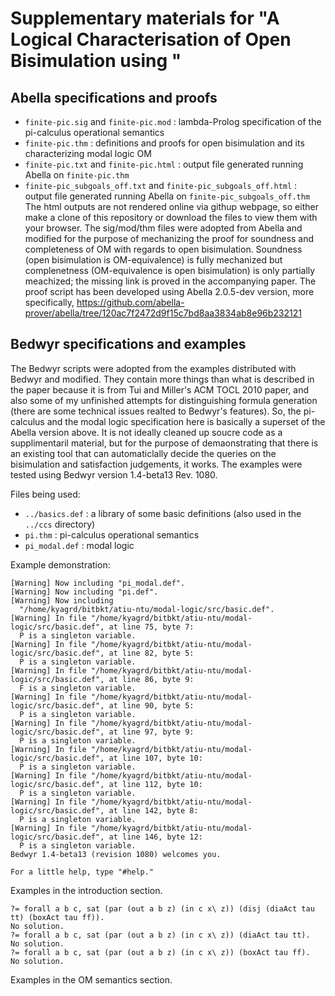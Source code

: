 # Supplementary materials for "A Logical Characterisation of Open Bisimulation using "

## Abella specifications and proofs
 * `finite-pic.sig` and `finite-pic.mod` : lambda-Prolog specification of the pi-calculus operational semantics
 * `finite-pic.thm` : definitions and proofs for open bisimulation and its characterizing modal logic OM
 * `finite-pic.txt` and `finite-pic.html` : output file generated running Abella on `finite-pic.thm`
 * `finite-pic_subgoals_off.txt` and `finite-pic_subgoals_off.html` : output file generated running Abella on `finite-pic_subgoals_off.thm`
The html outputs are not rendered online via githup webpage, so either make a clone of this repository or download the files to view them with your browser. The sig/mod/thm files were adopted from Abella and modified for the purpose of mechanizing the proof for soundness and completeness of OM with regards to open bisimulation. Soundness (open bisimulation is OM-equivalence) is fully mechanized but complenetness (OM-equivalence is open bisimulation) is only partially meachized; the missing link is proved in the accompanying paper. The proof script has been developed using Abella 2.0.5-dev version, more specifically, https://github.com/abella-prover/abella/tree/120ac7f2472d9f15c7bd8aa3834ab8e96b232121

## Bedwyr specifications and examples
The Bedwyr scripts were adopted from the examples distributed with Bedwyr and modified.  They contain more things than what is described in the paper because it is from Tui and Miller's ACM TOCL 2010 paper, and also some of my unfinished attempts for distinguishing formula generation (there are some technical issues realted to Bedwyr's features). So, the pi-calculus and the modal logic specification here is basically a superset of the Abella version above. It is not ideally cleaned up soucre code as a supplimentaril material, but for the purpose of demaonstrating that there is an existing tool that can automaticlally decide the queries on the bisimulation and satisfaction judgements, it works. The examples were tested using Bedwyr version 1.4-beta13 Rev. 1080.

Files being used:
  * `../basics.def` : a library of some basic definitions (also used in the `../ccs` directory)
  * `pi.thm` : pi-calculus operational semantics 
  * `pi_modal.def` : modal logic

Example demonstration:
```
[Warning] Now including "pi_modal.def".
[Warning] Now including "pi.def".
[Warning] Now including
  "/home/kyagrd/bitbkt/atiu-ntu/modal-logic/src/basic.def".
[Warning] In file "/home/kyagrd/bitbkt/atiu-ntu/modal-logic/src/basic.def", at line 75, byte 7: 
  P is a singleton variable.
[Warning] In file "/home/kyagrd/bitbkt/atiu-ntu/modal-logic/src/basic.def", at line 82, byte 5: 
  P is a singleton variable.
[Warning] In file "/home/kyagrd/bitbkt/atiu-ntu/modal-logic/src/basic.def", at line 86, byte 9: 
  F is a singleton variable.
[Warning] In file "/home/kyagrd/bitbkt/atiu-ntu/modal-logic/src/basic.def", at line 90, byte 5: 
  P is a singleton variable.
[Warning] In file "/home/kyagrd/bitbkt/atiu-ntu/modal-logic/src/basic.def", at line 97, byte 9: 
  P is a singleton variable.
[Warning] In file "/home/kyagrd/bitbkt/atiu-ntu/modal-logic/src/basic.def", at line 107, byte 10: 
  P is a singleton variable.
[Warning] In file "/home/kyagrd/bitbkt/atiu-ntu/modal-logic/src/basic.def", at line 112, byte 10: 
  P is a singleton variable.
[Warning] In file "/home/kyagrd/bitbkt/atiu-ntu/modal-logic/src/basic.def", at line 142, byte 8: 
  P is a singleton variable.
[Warning] In file "/home/kyagrd/bitbkt/atiu-ntu/modal-logic/src/basic.def", at line 146, byte 12: 
  P is a singleton variable.
Bedwyr 1.4-beta13 (revision 1080) welcomes you.

For a little help, type "#help."
```
Examples in the introduction section.
```
?= forall a b c, sat (par (out a b z) (in c x\ z)) (disj (diaAct tau tt) (boxAct tau ff)).
No solution.
?= forall a b c, sat (par (out a b z) (in c x\ z)) (diaAct tau tt).
No solution.
?= forall a b c, sat (par (out a b z) (in c x\ z)) (boxAct tau ff).
No solution.
```
Examples in the OM semantics section.
